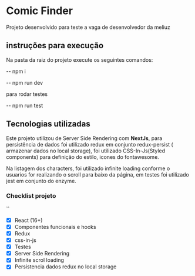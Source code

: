 # Comic Finder

Projeto desenvolvido para teste a vaga de desenvolvedor da meliuz

## instruções para execução

Na pasta da raiz do projeto execute os seguintes comandos:

-- npm i

-- npm run dev

para rodar testes

--  npm run test

## Tecnologias utilizadas

Este projeto utilizou de Server Side Rendering com **NextJs**, para persistência de dados foi utilizado  redux em conjunto redux-persist ( armazenar dados no local storage), foi utilizado CSS-In-Js(Styled components) para definição do estilo, icones do fontawesome.

Na listagem dos characters, foi utilizado infinite loading conforme o usuarios for realizando o scroll para baixo da página, em testes foi utilizado  jest em conjunto do enzyme.

### Checklist projeto
``
- [x] React (16+)
- [x] Componentes funcionais e hooks
- [x] Redux
- [x] css-in-js
- [x] Testes
- [x] Server Side Rendering
- [x] Infinite scrol loading
- [x] Persistencia dados redux no local storage
```
